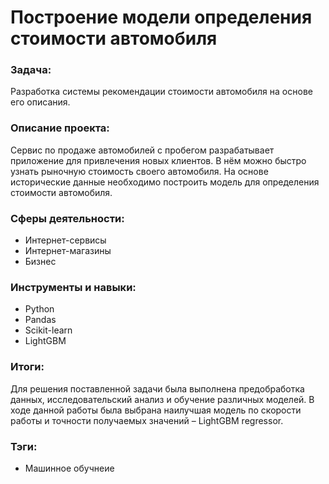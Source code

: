 # Построение модели определения стоимости автомобиля
### Задача:
Разработка системы рекомендации стоимости автомобиля на основе его описания.
### Описание проекта:
Сервис по продаже автомобилей с пробегом  разрабатывает приложение для привлечения новых клиентов. В нём можно быстро узнать рыночную стоимость своего автомобиля. На основе исторические данные необходимо построить модель для определения стоимости автомобиля.
### Сферы деятельности:
* Интернет-сервисы
* Интернет-магазины
* Бизнес
### Инструменты и навыки: 
* Python
* Pandas
* Scikit-learn
* LightGBM
### Итоги: 
Для решения поставленной задачи была выполнена предобработка данных, исследовательский анализ и обучение различных моделей. В ходе данной работы была выбрана наилучшая модель по скорости работы и точности получаемых значений – LightGBM regressor.
### Тэги:
* Машинное обучнеие
